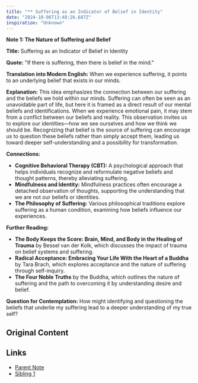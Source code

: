 ```yaml
---
title: "** Suffering as an Indicator of Belief in Identity"
date: "2024-10-06T13:48:26.687Z"
inspiration: "Unknown"
---
```



**Note 1: The Nature of Suffering and Belief**

**Title:** Suffering as an Indicator of Belief in Identity

**Quote:** "If there is suffering, then there is belief in the mind."

**Translation into Modern English:** When we experience suffering, it points to an underlying belief that exists in our minds.

**Explanation:** This idea emphasizes the connection between our suffering and the beliefs we hold within our minds. Suffering can often be seen as an unavoidable part of life, but here it is framed as a direct result of our mental beliefs and identifications. When we experience emotional pain, it may stem from a conflict between our beliefs and reality. This observation invites us to explore our identities—how we see ourselves and how we think we should be. Recognizing that belief is the source of suffering can encourage us to question these beliefs rather than simply accept them, leading us toward deeper self-understanding and a possibility for transformation.

**Connections:**
- **Cognitive Behavioral Therapy (CBT):** A psychological approach that helps individuals recognize and reformulate negative beliefs and thought patterns, thereby alleviating suffering.
- **Mindfulness and Identity:** Mindfulness practices often encourage a detached observation of thoughts, supporting the understanding that we are not our beliefs or identities.
- **The Philosophy of Suffering:** Various philosophical traditions explore suffering as a human condition, examining how beliefs influence our experiences.

**Further Reading:**
- **The Body Keeps the Score: Brain, Mind, and Body in the Healing of Trauma** by Bessel van der Kolk, which discusses the impact of trauma on belief systems and suffering.
- **Radical Acceptance: Embracing Your Life With the Heart of a Buddha** by Tara Brach, which explores acceptance and the nature of suffering through self-inquiry.
- **The Four Noble Truths** by the Buddha, which outlines the nature of suffering and the path to overcoming it by understanding desire and belief.

**Question for Contemplation:** How might identifying and questioning the beliefs that underlie my suffering lead to a deeper understanding of my true self?

## Original Content



## Links

- [Parent Note](/parent-note.md)
- [Sibling 1](/zettel1.md)
